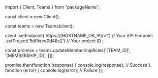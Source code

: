 import { Client, Teams } from "packageName";

const client = new Client();

const teams = new Teams(client);

client
    .setEndpoint('https://[HOSTNAME_OR_IP]/v1') // Your API Endpoint
    .setProject('5df5acd0d48c2') // Your project ID
;

const promise = teams.updateMembershipRoles('[TEAM_ID]', '[MEMBERSHIP_ID]', []);

promise.then(function (response) {
    console.log(response); // Success
}, function (error) {
    console.log(error); // Failure
});